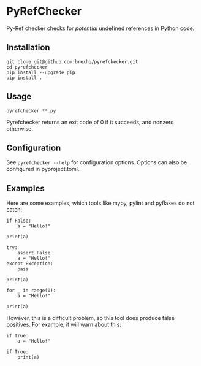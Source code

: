 # PyRefChecker

Py-Ref checker checks for _potential_ undefined references in Python code.

## Installation

```
git clone git@github.com:brexhq/pyrefchecker.git
cd pyrefchecker
pip install --upgrade pip
pip install .
```

## Usage

```
pyrefchecker **.py
```

Pyrefchecker returns an exit code of 0 if it succeeds, and nonzero otherwise.

## Configuration

See `pyrefchecker --help` for configuration options. Options can also be configured in pyproject.toml.

## Examples

Here are some examples, which tools like mypy, pylint and pyflakes do not catch:

```
if False:
    a = "Hello!"

print(a)
```

```
try:
    assert False
    a = "Hello!"
except Exception:
    pass

print(a)
```

```
for _ in range(0):
    a = "Hello!"

print(a)
```

However, this is a difficult problem, so this tool does produce false positives. For example, it will warn about this:


```
if True:
    a = "Hello!"

if True:
    print(a) 
```
